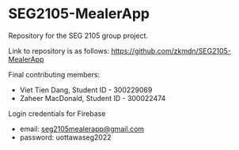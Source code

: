 # SEG2105-MealerApp


Repository for the SEG 2105 group project.

Link to repository is as follows: https://github.com/zkmdn/SEG2105-MealerApp

Final contributing members:
- Viet Tien Dang, Student ID - 300229069
- Zaheer MacDonald, Student ID - 300022474



Login credentials for Firebase
- email: seg2105mealerapp@gmail.com 
- password: uottawaseg2022
